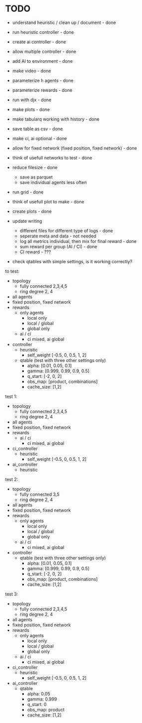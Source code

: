 # TODO

* understand heuristic / clean up / document - done
* run heuristic controller - done
* create ai controller - done
* allow multiple controller - done
* add AI to environment - done
* make video - done
* parameterize h agents - done
* parameterize rewards - done
* run with djx - done
* make plots - done

* make tabularq working with history - done
* save table as csv - done
* make ci, ai optional - done
* allow for fixed network (fixed position, fixed network) - done
* think of usefull networks to test - done
* reduce filesize - done
    <!-- * test other storage format -->
    * save as parquet
    * save individual agents less often
* run grid - done
* think of usefull plot to make - done
* create plots - done



* update writing
    * different files for different type of logs - done
    * seperate meta and data - not needed
    * log all metrics individual, then mix for final reward - done
    * sum reward per group (AI / CI) - done
    * CI reward - ???
* check qtables with simple settings, is it working correctly?




to test:
* topology
    * fully connected 2,3,4,5
    * ring degree 2, 4
* all agents
* fixed position, fixed network
* rewards
    * only agents
        * local only
        * local / global
        * global only
    * ai / ci
        * ci mixed, ai global
* controller
    * heuristic
        * self_weight [-0.5, 0, 0.5, 1, 2]
    * qtable (test with three other settings only)
        * alpha: [0.01, 0.05, 0.1]
        * gamma: [0.999, 0.99, 0.9, 0.5]
        * q_start: [-2, 0, 2]
        * obs_map: [product, combinations]
        * cache_size: [1,2]


test 1:
* topology
    * fully connected 2,3,4,5
    * ring degree 2, 4
* all agents
* fixed position, fixed network   
* rewards 
    * ai / ci
        * ci mixed, ai global
* ci_controller
    * heuristic
        * self_weight [-0.5, 0, 0.5, 1, 2]
* ai_controller
    * heuristic

test 2:
* topology
    * fully connected 3,5
    * ring degree 2, 4
* all agents
* fixed position, fixed network
* rewards
    * only agents
        * local only
        * local / global
        * global only
    * ai / ci
        * ci mixed, ai global
* controller
    * qtable (test with three other settings only)
        * alpha: [0.01, 0.05, 0.1]
        * gamma: [0.999, 0.99, 0.9, 0.5]
        * q_start: [-2, 0, 2]
        * obs_map: [product, combinations]
        * cache_size: [1,2]



test 3:
* topology
    * fully connected 2,3,4,5
    * ring degree 2, 4
* all agents
* fixed position, fixed network   
* rewards
    * only agents
        * local only
        * local / global
        * global only
    * ai / ci
        * ci mixed, ai global
* ci_controller
    * heuristic
        * self_weight [-0.5, 0, 0.5, 1, 2]
* ai_controller
    * qtable
        * alpha: 0.05
        * gamma: 0.999
        * q_start: 0
        * obs_map: product
        * cache_size: [1,2]